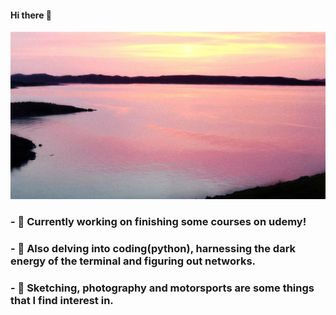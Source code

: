 #### Hi there 💜

![Sounio Sunrise](blueandpink.jpeg)

### - 📔 Currently working on finishing some courses on udemy!
### - 🌱 Also delving into coding(python), harnessing the dark energy of the terminal and figuring out networks.
### - 📸 Sketching, photography and motorsports are some things that I find interest in.

